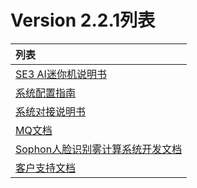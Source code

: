 # Version 2.2.1列表


| 列表                                                         |
| :----------------------------------------------------------- |
| [SE3 AI迷你机说明书](V2R1C01/api-lie-biao/SE3-AI-Mini-ji-shuo-ming-shu/README.md)                                             |
| [系统配置指南](V2R1C01/api-lie-biao/xi-tong-pei-zhi-zhi-nang/README.md)                                                      |
| [系统对接说明书](V2R1C01/api-lie-biao/xi-tong-dui-jie-shuo-ming-shu/README.md)                                     |
| [MQ文档](V2R1C01/api-lie-biao/1.-ji-yu-rabbit-mq-de-duan-yun-dui-jie-shuo-ming/README.md) |
| [Sophon人脸识别雾计算系统开发文档](V2R1C01/api-lie-biao/2.sophon-ren-lian-shi-bie-wu-ji-suan-xi-tong-kai-fa-wen-dang/README.md) |
| [客户支持文档](V2R1C01/api-lie-biao/3.ke-hu-zhi-chi/README.md)       |
